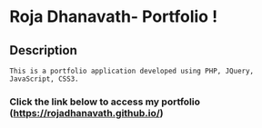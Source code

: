 
# Roja Dhanavath- Portfolio !

## Description
```
This is a portfolio application developed using PHP, JQuery, JavaScript, CSS3. 
```

### Click the link below to access my portfolio  (https://rojadhanavath.github.io/)
